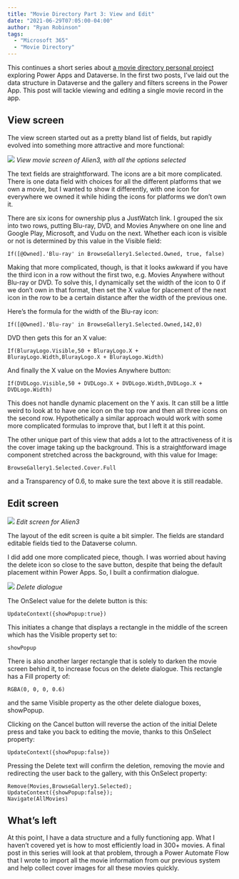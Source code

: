 ```yaml
---
title: "Movie Directory Part 3: View and Edit"
date: "2021-06-29T07:05:00-04:00"
author: "Ryan Robinson"
tags:
  - "Microsoft 365"
  - "Movie Directory"
---
```


This continues a short series about [a movie directory personal project](/tags/movie-directory/) exploring Power Apps and Dataverse. In the first two posts, I’ve laid out the data structure in Dataverse and the gallery and filters screens in the Power App. This post will tackle viewing and editing a single movie record in the app.

## View screen

The view screen started out as a pretty bland list of fields, but rapidly evolved into something more attractive and more functional:

![](/assets/img/2021/06/View-Movie.png)
_View movie screen of Alien3, with all the options selected_

The text fields are straightforward. The icons are a bit more complicated. There is one data field with choices for all the different platforms that we own a movie, but I wanted to show it differently, with one icon for everywhere we owned it while hiding the icons for platforms we don’t own it.

There are six icons for ownership plus a JustWatch link. I grouped the six into two rows, putting Blu-ray, DVD, and Movies Anywhere on one line and Google Play, Microsoft, and Vudu on the next. Whether each icon is visible or not is determined by this value in the Visible field:

```
If([@Owned].'Blu-ray' in BrowseGallery1.Selected.Owned, true, false)
```

Making that more complicated, though, is that it looks awkward if you have the third icon in a row without the first two, e.g. Movies Anywhere without Blu-ray or DVD. To solve this, I dynamically set the width of the icon to 0 if we don’t own in that format, then set the X value for placement of the next icon in the row to be a certain distance after the width of the previous one.

Here’s the formula for the width of the Blu-ray icon:

```
If([@Owned].'Blu-ray' in BrowseGallery1.Selected.Owned,142,0)
```

DVD then gets this for an X value:

```
If(BlurayLogo.Visible,50 + BlurayLogo.X + BlurayLogo.Width,BlurayLogo.X + BlurayLogo.Width)
```

And finally the X value on the Movies Anywhere button:

```
If(DVDLogo.Visible,50 + DVDLogo.X + DVDLogo.Width,DVDLogo.X + DVDLogo.Width)
```

This does not handle dynamic placement on the Y axis. It can still be a little weird to look at to have one icon on the top row and then all three icons on the second row. Hypothetically a similar approach would work with some more complicated formulas to improve that, but I left it at this point.

The other unique part of this view that adds a lot to the attractiveness of it is the cover image taking up the background. This is a straightforward image component stretched across the background, with this value for Image:

```
BrowseGallery1.Selected.Cover.Full
```

and a Transparency of 0.6, to make sure the text above it is still readable.

## Edit screen

![](/assets/img/2021/06/Edit-screen.png)
_Edit screen for Alien3_

The layout of the edit screen is quite a bit simpler. The fields are standard editable fields tied to the Dataverse column.

I did add one more complicated piece, though. I was worried about having the delete icon so close to the save button, despite that being the default placement within Power Apps. So, I built a confirmation dialogue.

![](/assets/img/2021/06/Delete-dialogue.png)
_Delete dialogue_

The OnSelect value for the delete button is this:

```
UpdateContext({showPopup:true})
```

This initiates a change that displays a rectangle in the middle of the screen which has the Visible property set to:

```
showPopup
```

There is also another larger rectangle that is solely to darken the movie screen behind it, to increase focus on the delete dialogue. This rectangle has a Fill property of:

```
RGBA(0, 0, 0, 0.6)
```

and the same Visible property as the other delete dialogue boxes, showPopup.

Clicking on the Cancel button will reverse the action of the initial Delete press and take you back to editing the movie, thanks to this OnSelect property:

```
UpdateContext({showPopup:false})
```

Pressing the Delete text will confirm the deletion, removing the movie and redirecting the user back to the gallery, with this OnSelect property:

```
Remove(Movies,BrowseGallery1.Selected);
UpdateContext({showPopup:false});
Navigate(AllMovies)
```

## What’s left

At this point, I have a data structure and a fully functioning app. What I haven’t covered yet is how to most efficiently load in 300+ movies. A final post in this series will look at that problem, through a Power Automate Flow that I wrote to import all the movie information from our previous system and help collect cover images for all these movies quickly.
